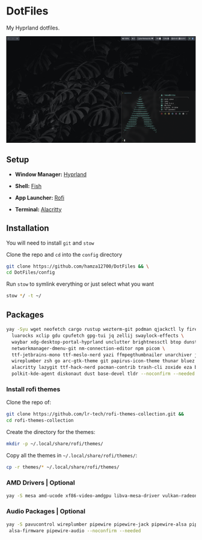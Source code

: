 # DotFiles

My Hyprland dotfiles.

![HomeScreen](./screenshots/screenshot.png)

## Setup

- **Window Manager:** [Hyprland](https://hyprland.org/)

- **Shell:** [Fish](https://github.com/fish-shell/fish-shell)

- **App Launcher:** [Rofi](https://github.com/davatorium/rofi)

- **Terminal:** [Alacritty](https://github.com/alacritty/alacritty)

## Installation

You will need to install `git` and `stow`

Clone the repo and `cd` into the `config` directory

```bash
git clone https://github.com/hamza12700/DotFiles && \
cd DotFiles/config
```

Run `stow` to symlink everything or just select what you want

```bash
stow */ -t ~/
```

## Packages

```bash
yay -Syu wget neofetch cargo rustup wezterm-git podman qjackctl ly firefox yt-dlp grim slurp hyprland-git copyq mpv gnome-keyring fish wf-recorder \
  luarocks xclip gdu cpufetch gpg-tui jq zellij swaylock-effects \
  waybar xdg-desktop-portal-hyprland unclutter brightnessctl btop dunst fd fzf github-cli network-manager-applet \
  networkmanager-dmenu-git nm-connection-editor npm picom \
  ttf-jetbrains-mono ttf-meslo-nerd yazi ffmpegthumbnailer unarchiver jq poppler fd ripgrep fzf zoxide \
  wireplumber zsh go arc-gtk-theme git papirus-icon-theme thunar bluez bluez-utils ripgrep cliphist feh swaybg ranger \
  alacritty lazygit ttf-hack-nerd pacman-contrib trash-cli zoxide eza bat starship nodejs rofi unzip \
  polkit-kde-agent diskonaut dust base-devel tldr --noconfirm --needed
```
### Install rofi themes

Clone the repo of:

```bash
git clone https://github.com/lr-tech/rofi-themes-collection.git &&
cd rofi-themes-collection
```

Create the directory for the themes:

```bash
mkdir -p ~/.local/share/rofi/themes/
```
Copy all the themes in `~/.local/share/rofi/themes/`:

```bash
cp -r themes/* ~/.local/share/rofi/themes/
```

### AMD Drivers | Optional

```bash
yay -S mesa amd-ucode xf86-video-amdgpu libva-mesa-driver vulkan-radeon --noconfirm --needed
```

### Audio Packages | Optional

```bash
yay -S pavucontrol wireplumber pipewire pipewire-jack pipewire-alsa pipewire-pulse alsa-utils \
 alsa-firmware pipewire-audio --noconfirm --needed
```
